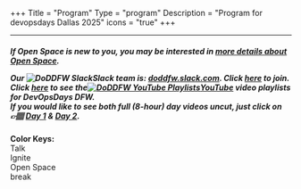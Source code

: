 +++
Title = "Program"
Type = "program"
Description = "Program for devopsdays Dallas 2025" 
icons = "true"
+++
<!-- <img alt="Work In Progress" src="/events/2024-dallas/wip.gif" style="max-width: 15%;"> -->
<div class = "row">
  <div class = "col">
    <hr /> 
<h5>If Open Space is new to you, you may be interested in <a href="/pages/open-space-format">more details about Open Space</a>.<br>
<p><p>
Our <img alt="DoDDFW Slack" src="/events/2025-dallas/slack.png" style="max-width: 100%;"><strong>Slack</strong> team is:<strong> <a href="https://doddfw.slack.com/">doddfw.slack.com</a></strong>.  Click <strong><a href="https://join.slack.com/t/doddfw/shared_invite/zt-14po9i929-tJI37csQQxurwIBXnb7lkA">here</a></strong> to join.<br>
Click <strong><a href="https://www.youtube.com/c/DevOpsDaysDFW/playlists"> here</a></strong> to see the<a href="https://www.youtube.com/c/DevOpsDaysDFW/playlists"><img alt="DoDDFW YouTube Playlists" src="/events/2024-dallas/youtube.png" style="max-width: 50%;">YouTube</a> video playlists for DevOpsDays DFW.<br>
If you would like to see both full (8-hour) day videos uncut, just click on 👉🏽 <a href="https://vimeo.com/857172506">Day 1</a> & <a href="https://vimeo.com/857177084">Day 2</a>.<br>
<!-- B4CON Photo Gallery - click <strong><a href="https://photos.app.goo.gl/2jXp7dpkvmnQjUad9">here</a></strong> to see pictures.<br>
Leadership Summit Photo Gallery - click <strong><a href="https://photos.app.goo.gl/V4yBoeq9aaHD1okG7">here</a></strong> to see pictures.<br>
DevOpsDays DFW Photo Gallery - click <strong><a href="https://photos.app.goo.gl/xvbLVsDPRkATGV6P7">here</a></strong> to see pictures.</h5><hr />  -->
  </div>
</div>
<div>
<b>Color Keys:</b>
<div class="col-lg-2 col-md-3 program-element program-talk">Talk</div>
<div class="col-lg-2 col-md-3 program-element program-ignite">Ignite</div>
<div class="col-lg-2 col-md-3 program-element program-open-space">Open Space</div>
<div class="col-lg-2 col-md-3 program-element program-break">break</div>
<!-- <div class="col-lg-4 col-md-3 program-element program-workshop">Workshop<br>(Leadership Summit - <strong>Nominations Only</strong>)</div> -->
<br />
<!-- <h3><b>NOTE:</b> <strong><a href="/events/2018-dallas/b4con/">B4CON</a></strong> is on Aug 29th, 2018 from 3:00pm - 7:30pm and will be hosted at the:<br> 
&nbsp;&nbsp;&nbsp;&nbsp;&nbsp;&nbsp;&nbsp;&nbsp;&nbsp;&nbsp;<a href="https://www.marriott.com/hotels/travel/dalpt-dallas-plano-marriott-at-legacy-town-center/">
<strong>Marriott Legacy Town Center</strong></a><br>
&nbsp;&nbsp;&nbsp;&nbsp;&nbsp;&nbsp;&nbsp;&nbsp;&nbsp;&nbsp;&nbsp;<a href="https://www.google.com/maps/dir/''/Marriott+Legacy+Town+Center/@33.0744937,-96.8922496,12z/data=!4m8!4m7!1m0!1m5!1m1!1s0x864c3cb2e2080053:0x7bc6aecd38eb56ba!2m2!1d-96.8222094!2d33.0745133">7121 Bishop Rd, Plano, TX 75024</a> </h3> -->
</div>
<p>
